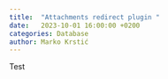 ```yaml
---
title:  "Attachments redirect plugin "
date:   2023-10-01 16:00:00 +0200
categories: Database
author: Marko Krstić
---
```


Test
